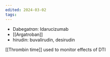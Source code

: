 ```yaml
---
edited: 2024-03-02
tags:
---
```


- Dabega*tran*: Idarucizumab
- [[Argatroban]] 
- hirudin: buvalirudin, desirudin

[[Thrombin time]] used to monitor effects of DTI
